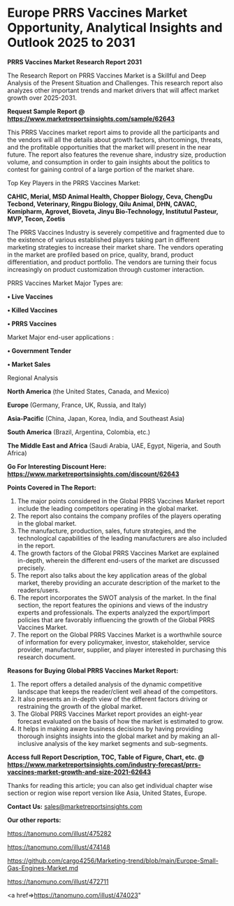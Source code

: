 # Europe PRRS Vaccines Market Opportunity, Analytical Insights and Outlook 2025 to 2031

<strong>PRRS Vaccines Market Research Report 2031</strong>

The Research Report on PRRS Vaccines Market is a Skillful and Deep Analysis of the Present Situation and Challenges. This research report also analyzes other important trends and market drivers that will affect market growth over 2025-2031.

<strong>Request Sample Report @ <a href=https://www.marketreportsinsights.com/sample/62643>https://www.marketreportsinsights.com/sample/62643</a></strong>

This PRRS Vaccines market report aims to provide all the participants and the vendors will all the details about growth factors, shortcomings, threats, and the profitable opportunities that the market will present in the near future. The report also features the revenue share, industry size, production volume, and consumption in order to gain insights about the politics to contest for gaining control of a large portion of the market share.

Top Key Players in the PRRS Vaccines Market:

<strong>CAHIC, Merial, MSD Animal Health, Chopper Biology, Ceva, ChengDu Tecbond, Veterinary, Ringpu Biology, Qilu Animal, DHN, CAVAC, Komipharm, Agrovet, Bioveta, Jinyu Bio-Technology, Institutul Pasteur, MVP, Tecon, Zoetis</strong>

The PRRS Vaccines Industry is severely competitive and fragmented due to the existence of various established players taking part in different marketing strategies to increase their market share. The vendors operating in the market are profiled based on price, quality, brand, product differentiation, and product portfolio. The vendors are turning their focus increasingly on product customization through customer interaction.

PRRS Vaccines Market Major Types are:

<strong>• Live Vaccines

• Killed Vaccines

• PRRS Vaccines</strong>

Market Major end-user applications :

<strong>• Government Tender

• Market Sales</strong>

Regional Analysis

</u><strong><b>North America</b></strong> (the United States, Canada, and Mexico)

<strong><b>Europe </b></strong>(Germany, France, UK, Russia, and Italy)

<strong><b>Asia-Pacific</b></strong> (China, Japan, Korea, India, and Southeast Asia)

<strong><b>South America</b></strong> (Brazil, Argentina, Colombia, etc.)

<strong><b>The Middle East and Africa</b></strong> (Saudi Arabia, UAE, Egypt, Nigeria, and South Africa)

<strong>Go For Interesting Discount Here: <a href=https://www.marketreportsinsights.com/discount/62643>https://www.marketreportsinsights.com/discount/62643</a></strong>

<strong>Points Covered in The Report:</strong>
<ol>
  <li>The major points considered in the Global PRRS Vaccines Market report include the leading competitors operating in the global market.</li>
  <li>The report also contains the company profiles of the players operating in the global market.</li>
  <li>The manufacture, production, sales, future strategies, and the technological capabilities of the leading manufacturers are also included in the report.</li>
  <li>The growth factors of the Global PRRS Vaccines Market are explained in-depth, wherein the different end-users of the market are discussed precisely.</li>
  <li>The report also talks about the key application areas of the global market, thereby providing an accurate description of the market to the readers/users.</li>
  <li>The report incorporates the SWOT analysis of the market. In the final section, the report features the opinions and views of the industry experts and professionals. The experts analyzed the export/import policies that are favorably influencing the growth of the Global PRRS Vaccines Market.</li>
  <li>The report on the Global PRRS Vaccines Market is a worthwhile source of information for every policymaker, investor, stakeholder, service provider, manufacturer, supplier, and player interested in purchasing this research document.</li>
</ol>
<strong>Reasons for Buying Global PRRS Vaccines Market Report:</strong>

<ol>
  <li>The report offers a detailed analysis of the dynamic competitive landscape that keeps the reader/client well ahead of the competitors.</li>
  <li>It also presents an in-depth view of the different factors driving or restraining the growth of the global market.</li>
  <li>The Global PRRS Vaccines Market report provides an eight-year forecast evaluated on the basis of how the market is estimated to grow.</li>
  <li>It helps in making aware business decisions by having providing thorough insights insights into the global market and by making an all-inclusive analysis of the key market segments and sub-segments.</li>
</ol>
<strong>Access full Report Description, TOC, Table of Figure, Chart, etc. @ <a href=https://www.marketreportsinsights.com/industry-forecast/prrs-vaccines-market-growth-and-size-2021-62643>https://www.marketreportsinsights.com/industry-forecast/prrs-vaccines-market-growth-and-size-2021-62643</a></strong>


Thanks for reading this article; you can also get individual chapter wise section or region wise report version like Asia, United States, Europe.

<strong>Contact Us:</strong>
sales@marketreportsinsights.com

<strong>Our other reports:</strong>

<a href=https://tanomuno.com/illust/475282>https://tanomuno.com/illust/475282</a>

<a href=https://tanomuno.com/illust/474148>https://tanomuno.com/illust/474148</a>

<a href=https://github.com/cargo4256/Marketing-trend/blob/main/Europe-Small-Gas-Engines-Market.md>https://github.com/cargo4256/Marketing-trend/blob/main/Europe-Small-Gas-Engines-Market.md</a>

<a href=https://tanomuno.com/illust/472711>https://tanomuno.com/illust/472711</a>

<a href=>https://tanomuno.com/illust/474023</a>"
